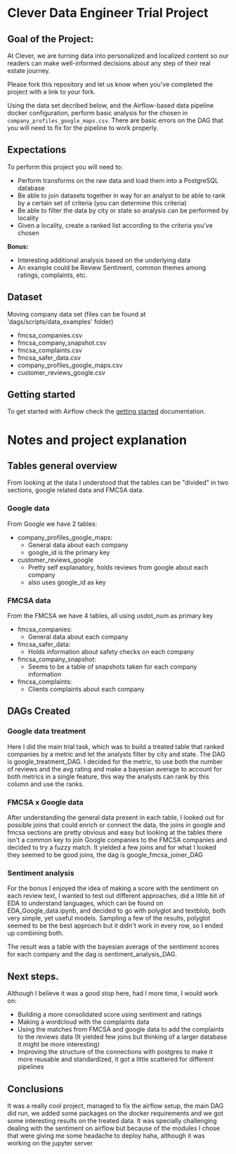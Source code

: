 # Clever Data Engineer Trial Project

## Goal of the Project:

At Clever, we are turning data into personalized and localized content so our readers can make well-informed decisions about any step of their real estate journey.

Please fork this repository and let us know when you've completed the project with a link to your fork.

Using the data set decribed below, and the Airflow-based data pipeline docker configuration, perform basic analysis for the chosen in `company_profiles_google_maps.csv`. There are basic errors on the DAG that you will need to fix for the pipeline to work properly. 

## Expectations
To perform this project you will need to:
* Perform transforms on the raw data and load them into a PostgreSQL database
* Be able to join datasets together in way for an analyst to be able to rank by a certain set of criteria (you can determine this criteria)
* Be able to filter the data by city or state so analysis can be performed by locality
* Given a locality, create a ranked list according to the criteria you’ve chosen

**Bonus:**
* Interesting additional analysis based on the underlying data
* An example could be Review Sentiment, common themes among ratings, complaints, etc.

## Dataset
Moving company data set (files can be found at 'dags/scripts/data_examples' folder)
* fmcsa_companies.csv
* fmcsa_company_snapshot.csv
* fmcsa_complaints.csv
* fmcsa_safer_data.csv
* company_profiles_google_maps.csv
* customer_reviews_google.csv


## Getting started
To get started with Airflow check the [getting started](docs/getting_started.md) documentation.



# Notes and project explanation

## Tables general overview
From looking at the data I understood that the tables can be "divided" in two sections, google related data and FMCSA data.

### Google data

From Google we have 2 tables: 
- company_profiles_google_maps:
    - General data about each company
    - google_id is the primary key
- customer_reviews_google
    - Pretty self explanatory, holds reviews from google about each company
    - also uses google_id as key

### FMCSA data

From the FMCSA we have 4 tables, all using usdot_num as primary key
- fmcsa_companies:
    - General data about each company
- fmcsa_safer_data:
    - Holds information about safety checks on each company
- fmcsa_company_snapshot:
    - Seems to be a table of snapshots taken for each company information
- fmcsa_complaints:
    - Clients complaints about each company

## DAGs Created

### Google data treatment

Here I did the main trial task, which was to build a treated table that ranked companies by a metric and let the analysts filter by city and state. The DAG is google_treatment_DAG.
I decided for the metric, to use both the number of reviews and the avg rating and make a bayesian average to account for both metrics in a single feature, this way the analysts can rank by this column and use the ranks.

### FMCSA x Google data

After understanding the general data present in each table, I looked out for possible joins that could enrich or connect the data, the joins in google and fmcsa sections are pretty obvious and easy but looking at the tables there isn't a common key to join Google companies to the FMCSA companies and decided to try a fuzzy match.
It yielded a few joins and for what I looked they seemed to be good joins, the dag is google_fmcsa_joiner_DAG

### Sentiment analysis

For the bonus I enjoyed the idea of making a score with the sentiment on each review text, I wanted to test out different approaches, did a little bit of EDA to understand languages, which can be found on EDA_Google_data.ipynb, and decided to go with polyglot and textblob, both very simple, yet useful models. Sampling a few of the results, polyglot seemed to be the best approach but it didn't work in every row, so I ended up combining both.

The result was a table with the bayesian average of the sentiment scores for each company and the dag is sentiment_analysis_DAG.

## Next steps.

Although I believe it was a good stop here, had I more time, I would work on:
- Building a more consolidated score using sentiment and ratings
- Making a wordcloud with the complaints data
- Using the matches from FMCSA and google data to add the complaints to the reviews data (It yielded few joins but thinking of a larger database it might be more interesting)
- Improving the structure of the connections with postgres to make it more reusable and standardized, it got a little scattered for different pipelines

## Conclusions

It was a really cool project, managed to fix the airflow setup, the main DAG did run, we added some packages on the docker requirements and we got some interesting results on the treated data. It was specially challenging dealing with the sentiment on airflow but because of the modules I chose that were giving me some headache to deploy haha, although it was working on the jupyter server